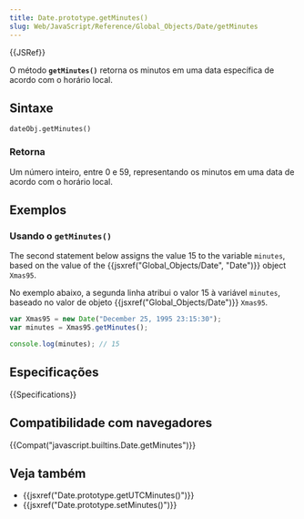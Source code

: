 ```yaml
---
title: Date.prototype.getMinutes()
slug: Web/JavaScript/Reference/Global_Objects/Date/getMinutes
---
```


{{JSRef}}

O método **`getMinutes()`** retorna os minutos em uma data específica de acordo com o horário local.

## Sintaxe

```
dateObj.getMinutes()
```

### Retorna

Um número inteiro, entre 0 e 59, representando os minutos em uma data de acordo com o horário local.

## Exemplos

### Usando o `getMinutes()`

The second statement below assigns the value 15 to the variable `minutes`, based on the value of the {{jsxref("Global_Objects/Date", "Date")}} object `Xmas95`.

No exemplo abaixo, a segunda linha atribui o valor 15 à variável `minutes`, baseado no valor de objeto {{jsxref("Global_Objects/Date")}} `Xmas95`.

```js
var Xmas95 = new Date("December 25, 1995 23:15:30");
var minutes = Xmas95.getMinutes();

console.log(minutes); // 15
```

## Especificações

{{Specifications}}

## Compatibilidade com navegadores

{{Compat("javascript.builtins.Date.getMinutes")}}

## Veja também

- {{jsxref("Date.prototype.getUTCMinutes()")}}
- {{jsxref("Date.prototype.setMinutes()")}}
